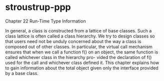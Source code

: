 # stroustrup-ppp
Chapter 22 Run-Time Type Information

In general, a class is constructed from a lattice of base classes. Such a class lattice is often called a class hierarchy. We try to design classes so that users need not be unduly concerned about the way a class is composed out of other classes. In particular, the virtual call mechanism ensures that when we call a function f() on an object, the same function is called whichever class in the hierarchy pro- vided the declaration of f() used for the call and whichever class defined it. This chapter explains how to gain information about the total object given only the interface provided by a base class.


